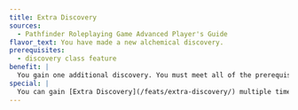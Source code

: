 ```yaml
---
title: Extra Discovery
sources:
  - Pathfinder Roleplaying Game Advanced Player's Guide
flavor_text: You have made a new alchemical discovery.
prerequisites:
  - discovery class feature
benefit: |
  You gain one additional discovery. You must meet all of the prerequisites for this discovery.
special: |
  You can gain [Extra Discovery](/feats/extra-discovery/) multiple times.
---
```


